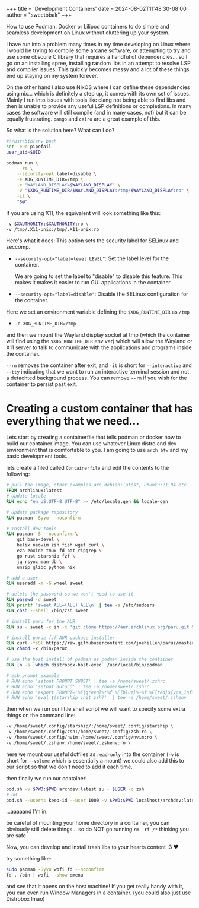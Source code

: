 +++
title = 'Development Containers'
date = 2024-08-02T11:48:30-08:00
author = "sweetbbak" 
+++

How to use Podman, Docker or Lilipod containers to do simple and seamless development on Linux without cluttering up your system.

<!--more-->

I have run into a problem many times in my time developing on Linux where I would be trying to compile some arcane software, or attempting to
try and use some obscure C library that requires a handful of dependencies... so I go on an installing spree, installing random libs
in an attempt to resolve LSP and compiler issues. This quickly becomes messy and a lot of these things end up staying on my system forever.

On the other hand I also use NixOS where I can define these dependencies using nix... which is definitely a step up, it comes with its own set of
issues. Mainly I run into issues with tools like clang not being able to find libs and then is unable to provide any useful LSP definitions or completions. In many cases
the software will still compile (and in many cases, not) but it can be equally frustrating. `pango` and `cairo` are a great example of this.

So what is the solution here? What can I do?

```bash
#!/usr/bin/env bash
set -euo pipefail
user_uid=$UID

podman run \
    --rm \
    --security-opt label=disable \
    -e XDG_RUNTIME_DIR=/tmp \
    -e "WAYLAND_DISPLAY=$WAYLAND_DISPLAY" \
    -v "$XDG_RUNTIME_DIR/$WAYLAND_DISPLAY:/tmp/$WAYLAND_DISPLAY:ro" \
    -it \
    "$@"
```

If you are using X11, the equivalent will look something like this:

```bash
-v $XAUTHORITY:$XAUTHORITY:ro \
-v /tmp/.X11-unix:/tmp/.X11-unix:ro
```

Here's what it does:
This option sets the security label for SELinux and seccomp.

- `--security-opt="label=level:LEVEL"`: Set the label level for the container.

  We are going to set the label to "disable" to disable this feature. This makes it makes it easier to run GUI applications in the container.

- `--security-opt="label=disable"`: Disable the SELinux configuration for the container.

Here we set an environment variable defining the `$XDG_RUNTIME_DIR` as `/tmp`

- `-e XDG_RUNTIME_DIR=/tmp`

and then we mount the Wayland display socket at tmp (which the container will find using the `$XDG_RUNTIME_DIR` env var) which will allow the Wayland or X11
server to talk to communicate with the applications and programs inside the container.

`--rm` removes the container after exit, and `-it` is short for `--interactive` and `--tty` indicating that we want to run an interactive terminal session and not
a detachted background process. You can remove `--rm` if you wish for the container to persist past exit.

# Creating a custom container that has everything that we need...

Lets start by creating a containerfile that tells podman or docker how to build our container image.
You can use whatever Linux distro and dev environment that is comfortable to you. I am going to use `arch btw` and my basic development tools.

lets create a filed called `Containerfile` and edit the contents to the following:

```Dockerfile
# pull the image, other examples are debian:latest, ubuntu:21.04 etc...
FROM archlinux:latest
# Update locale
RUN echo "en_US.UTF-8 UTF-8" >> /etc/locale.gen && locale-gen

# Update package repository
RUN pacman -Syyu --noconfirm

# Install dev tools
RUN pacman -S --noconfirm \
    git base-devel \
    helix neovim zsh fish wget curl \
    eza zoxide tmux fd bat ripgrep \
    go rust starship fzf \
    jq rsync man-db \
    unzip glibc python nix

# add a user
RUN useradd -m -G wheel sweet

# delete the password so we won't need to use it
RUN passwd -d sweet
RUN printf 'sweet ALL=(ALL) ALL\n' | tee -a /etc/sudoers
RUN chsh --shell /bin/zsh sweet

# install paru for the AUR
RUN su - sweet -c sh -c 'git clone https://aur.archlinux.org/paru.git && cd paru && makepkg -s --noconfirm && sudo pacman --noconfirm -U *.pkg.tar.zst'

# install paruz fzf AUR package installer
RUN curl -fsSl https://raw.githubusercontent.com/joehillen/paruz/master/paruz > /bin/paruz
RUN chmod +x /bin/paruz

# Use the host install of podman as podman inside the container
RUN ln -s `which distrobox-host-exec` /usr/local/bin/podman

# zsh prompt example
# RUN echo 'setopt PROMPT_SUBST' | tee -a /home/sweet/.zshrc
# RUN echo 'setopt autocd' | tee -a /home/sweet/.zshrc
# RUN echo "export PROMPT='%F{green}%*%f %F{blue}%~%f %F{red}${vcs_info_msg_0_}%f 📦 arch-dev $ '" | tee -a /home/sweet/.zshrc
# RUN echo 'eval $(starship init zsh)'  | tee -a /home/sweet/.zshenv
```

then when we run our little shell script we will want to specify some extra things on the command line:

```bash
-v /home/sweet/.config/starship/:/home/sweet/.config/starship \
-v /home/sweet/.config/zsh:/home/sweet/.config/zsh:ro \
-v /home/sweet/.config/nvim:/home/sweet/.config/nvim:ro \
-v /home/sweet/.zshenv:/home/sweet/.zshenv:ro \
```

here we mount our useful dotfiles as `read-only` into the container (`-v` is short for `--volume` which is essentially a mount)
we could also add this to our script so that we don't need to add it each time.

then finally we run our container!

```bash
pod.sh -v $PWD:$PWD archdev:latest su - $USER -c zsh
# OR
pod.sh --userns keep-id --user 1000 -v $PWD:$PWD localhost/archdev:latest "zsh"
```

<hacker voice> ...aaaaand I'm in.

be careful of mounting your home directory in a container, you can obviously still delete things... so do NOT go running `rm -rf /*` thinking you are safe

Now, you can develop and install trash libs to your hearts content :3 :heart:

try something like:

```bash
sudo pacman -Syyu wofi fd --noconfirm
fd . /bin | wofi --show dmenu
```

and see that it opens on the host machine! If you get really handy with it, you can even run Window Managers in a container.
(you could also just use Distrobox lmao)
